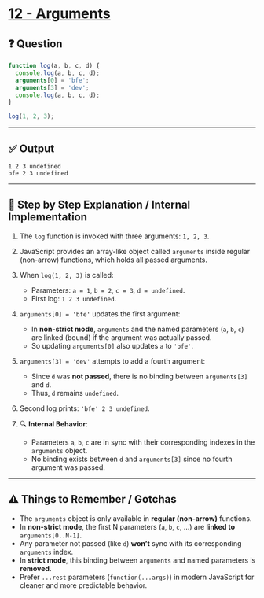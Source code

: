 # [12 - Arguments](https://bigfrontend.dev/quiz/arguments)

## ❓ Question
```js
function log(a, b, c, d) {
  console.log(a, b, c, d);
  arguments[0] = 'bfe';
  arguments[3] = 'dev';
  console.log(a, b, c, d);
}

log(1, 2, 3);
```

---

## ✅ Output

```
1 2 3 undefined
bfe 2 3 undefined
```

---

## 🧠 Step by Step Explanation / Internal Implementation

1. The `log` function is invoked with three arguments: `1, 2, 3`.
2. JavaScript provides an array-like object called `arguments` inside regular (non-arrow) functions, which holds all passed arguments.
3. When `log(1, 2, 3)` is called:
   - Parameters: `a = 1`, `b = 2`, `c = 3`, `d = undefined`.
   - First log: `1 2 3 undefined`.

4. `arguments[0] = 'bfe'` updates the first argument:
   - In **non-strict mode**, `arguments` and the named parameters (`a`, `b`, `c`) are linked (bound) if the argument was actually passed.
   - So updating `arguments[0]` also updates `a` to `'bfe'`.

5. `arguments[3] = 'dev'` attempts to add a fourth argument:
   - Since `d` was **not passed**, there is no binding between `arguments[3]` and `d`.
   - Thus, `d` remains `undefined`.

6. Second log prints: `'bfe' 2 3 undefined`.

7. 🔍 **Internal Behavior**:
   - Parameters `a`, `b`, `c` are in sync with their corresponding indexes in the `arguments` object.
   - No binding exists between `d` and `arguments[3]` since no fourth argument was passed.

---

## ⚠️ Things to Remember / Gotchas

- The `arguments` object is only available in **regular (non-arrow)** functions.
- In **non-strict mode**, the first N parameters (`a`, `b`, `c`, ...) are **linked to** `arguments[0..N-1]`.
- Any parameter not passed (like `d`) **won’t** sync with its corresponding `arguments` index.
- In **strict mode**, this binding between `arguments` and named parameters is **removed**.
- Prefer `...rest` parameters (`function(...args)`) in modern JavaScript for cleaner and more predictable behavior.
